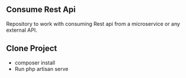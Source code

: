 
## Consume Rest Api
Repository to work with consuming Rest api from a microservice or any external API.

## Clone Project
- composer install
- Run php artisan serve
